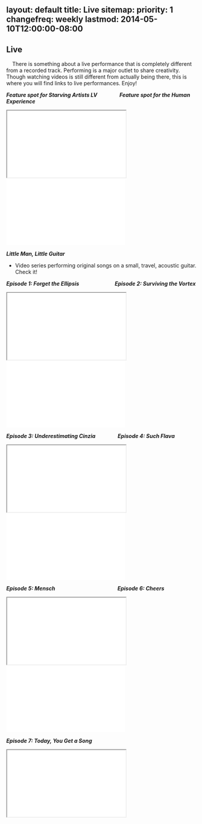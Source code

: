 layout: default
title: Live
sitemap:
   priority: 1
   changefreq: weekly
   lastmod: 2014-05-10T12:00:00-08:00
---

Live
----

&nbsp;&nbsp;&nbsp;&nbsp;There is something about a live performance that is completely different from a recorded track. Performing is a major outlet to share creativity. Though watching videos is still different from actually being there, this is where you will find links to live performances. Enjoy!

***Feature spot for Starving Artists LV***&nbsp;&nbsp;&nbsp;&nbsp;&nbsp;&nbsp;&nbsp;&nbsp;&nbsp;&nbsp;&nbsp;&nbsp;&nbsp;&nbsp;&nbsp;***Feature spot for the Human Experience***
<iframe width="315" height="177" src="//www.youtube.com/embed/nePeMNMCT2U" frameborder="10" allowfullscreen></iframe>
<iframe width="315" height="177" src="//www.youtube.com/embed/IcSl7dDQ7-U" frameborder="0" allowfullscreen></iframe>



***Little Man, Little Guitar***
- Video series performing original songs on a small, travel, acoustic guitar. Check it!

***Episode 1: Forget the Ellipsis***&nbsp;&nbsp;&nbsp;&nbsp;&nbsp;&nbsp;&nbsp;&nbsp;&nbsp;&nbsp;&nbsp;&nbsp;&nbsp;&nbsp;&nbsp;&nbsp;&nbsp;&nbsp;&nbsp;&nbsp;&nbsp;&nbsp;&nbsp;&nbsp;***Episode 2: Surviving the Vortex***
<iframe width="315" height="177" src="//www.youtube.com/embed/RTLurgbPDDE" frameborder="10" allowfullscreen></iframe>
<iframe width="315" height="177" src="//www.youtube.com/embed/vL8Ix8u7CPo" frameborder="0" allowfullscreen></iframe>

***Episode 3: Underestimating Cinzia***&nbsp;&nbsp;&nbsp;&nbsp;&nbsp;&nbsp;&nbsp;&nbsp;&nbsp;&nbsp;&nbsp;&nbsp;&nbsp;&nbsp;&nbsp;***Episode 4: Such Flava*** 
<iframe width="315" height="177" src="//www.youtube.com/embed/abEtkt2E9PA" frameborder="10" allowfullscreen></iframe>
<iframe width="315" height="177" src="//www.youtube.com/embed/bvldsk7Kboo" frameborder="0" allowfullscreen></iframe>

***Episode 5: Mensch***&nbsp;&nbsp;&nbsp;&nbsp;&nbsp;&nbsp;&nbsp;&nbsp;&nbsp;&nbsp;&nbsp;&nbsp;&nbsp;&nbsp;&nbsp;&nbsp;&nbsp;&nbsp;&nbsp;&nbsp;&nbsp;&nbsp;&nbsp;&nbsp;&nbsp;&nbsp;&nbsp;&nbsp;&nbsp;&nbsp;&nbsp;&nbsp;&nbsp;&nbsp;&nbsp;&nbsp;&nbsp;&nbsp;&nbsp;&nbsp;&nbsp;&nbsp;***Episode 6: Cheers*** 
<iframe width="315" height="177" src="//www.youtube.com/embed/wBG-xmfy3rA" frameborder="10" allowfullscreen></iframe><iframe width="315" height="177" src="//www.youtube.com/embed/kjnhnumURQw" frameborder="0" allowfullscreen></iframe>

***Episode 7: Today, You Get a Song*** 
<iframe width="315" height="177" src="//www.youtube.com/embed/KUCmFC2CqSU" frameborder="10" allowfullscreen></iframe>

